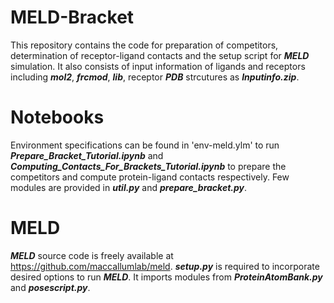 # MELD-Bracket
This repository contains the code for preparation of competitors, determination of receptor-ligand contacts and the setup script for ***MELD*** simulation. It also consists of input information of ligands and receptors including ***mol2***, ***frcmod***, ***lib***, receptor ***PDB*** strcutures as ***Inputinfo.zip***.
# Notebooks
Environment specifications can be found in 'env-meld.ylm' to run ***Prepare_Bracket_Tutorial.ipynb*** and ***Computing_Contacts_For_Brackets_Tutorial.ipynb*** to prepare the competitors and compute protein-ligand contacts respectively. Few modules are provided in ***util.py*** and ***prepare_bracket.py***.
# MELD
***MELD*** source code is freely available at https://github.com/maccallumlab/meld. ***setup.py*** is required to incorporate desired options to run ***MELD***. It imports modules from ***ProteinAtomBank.py*** and ***posescript.py***.
